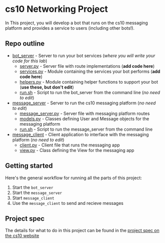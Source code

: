 # cs10 Networking Project
In This project, you will develop a bot that runs on the cs10 messaging platform and provides a service to users (including other bots!).

## Repo outline
* [bot_server](bot_server/) - Server to run your bot services (*where you will write your code for this lab*)
  * [server.py](bot_server/bot_server.py) - Server file with route implementations (**add code here**)
  * [services.py](bot_server/services.py) - Module containing the services your bot performs (**add code here**)
  * [helpers.py](bot_server/helpers.py) - Module containing helper functions to support your bot (**use these, but don't edit**)
  * [run.sh](bot_server/run.sh) - Script to run the bot_server from the command line (*no need to edit*)
* [message_server](message_server/) - Server to run the cs10 messaging platform (*no need to edit*)
  * [message_server.py](message_server/message_server.py) - Server file with messaging platform routes
  * [models.py](message_server/models.py) - Classes defining User and Message objects for the messaging platform
  * [run.sh](message_server/run.sh) - Script to run the message_server from the command line
* [message_client](message_client/) - Client application to interface with the messaging platform (*no need to edit*)
  * [client.py](message_client/client.py) - Client file that runs the messaging app
  * [view.py](message_client/view.py) - Class defining the View for the messaging app
  
## Getting started
Here's the general workflow for running all the parts of this project:
1. Start the `bot_server`
2. Start the `message_server`
3. Start `message_client`
4. Use the `message_client` to send and recieve messages

## Project spec
The details for what to do in this project can be found in the [project spec on the cs10 website](http://cs.fablearn.org/courses/cs10/unit00/project/)
